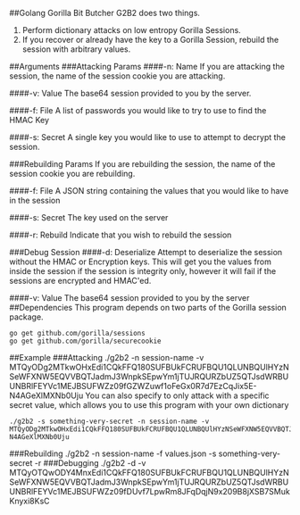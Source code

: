 ##Golang Gorilla Bit Butcher
G2B2 does two things.
1) Perform dictionary attacks on low entropy Gorilla Sessions. 
2) If you recover or already have the key to a Gorilla Session, rebuild the session with arbitrary values.

##Arguments
###Attacking Params
####-n: Name
If you are attacking the session, the name of the session cookie you are attacking.

####-v: Value
The base64 session provided to you by the server.

####-f: File
A list of passwords you would like to try to use to find the HMAC Key

####-s: Secret
A single key you would like to use to attempt to decrypt the session.

###Rebuilding Params
If you are rebuilding the session, the name of the session cookie you are rebuilding.

####-f: File
A JSON string containing the values that you would like to have in the session

####-s: Secret
The key used on the server

####-r: Rebuild
Indicate that you wish to rebuild the session

###Debug Session
####-d: Deserialize
Attempt to deserialize the session without the HMAC or Encryption keys. This will get you the values from inside the session if the session is integrity only, however it will fail if the sessions are encrypted and HMAC'ed.

####-v: Value
The base64 session provided to you by the server
##Dependencies
This program depends on two parts of the Gorilla session package.

    go get github.com/gorilla/sessions
    go get github.com/gorilla/securecookie

##Example
###Attacking
    ./g2b2 -n session-name -v MTQyODg2MTkwOHxEdi1CQkFFQ180SUFBUkFCRUFBQU1QLUNBQUlHYzNSeWFXNW5EQVVBQTJadmJ3WnpkSEpwYm1jTUJRQURZbUZ5QTJsdWRBUUNBRlFEYVc1MEJBSUFWZz09fGZWZuwf1oFeGx0R7d7EzCqJix5E-N4AGeXlMXNb0Uju
You can also specify to only attack with a specific secret value, which allows you to use this program with your own dictionary
```
./g2b2 -s something-very-secret -n session-name -v MTQyODg2MTkwOHxEdi1CQkFFQ180SUFBUkFCRUFBQU1QLUNBQUlHYzNSeWFXNW5EQVVBQTJadmJ3WnpkSEpwYm1jTUJRQURZbUZ5QTJsdWRBUUNBRlFEYVc1MEJBSUFWZz09fGZWZuwf1oFeGx0R7d7EzCqJix5E-N4AGeXlMXNb0Uju
```
###Rebuilding
    ./g2b2 -n session-name -f values.json -s something-very-secret -r
###Debugging
    ./g2b2 -d -v MTQyOTQwODY4MnxEdi1CQkFFQ180SUFBUkFCRUFBQU1QLUNBQUlHYzNSeWFXNW5EQVVBQTJadmJ3WnpkSEpwYm1jTUJRQURZbUZ5QTJsdWRBUUNBRlFEYVc1MEJBSUFWZz09fDUvf7LpwRm8JFqDqjN9x209B8jXSB7SMukKnyxi8KsC
